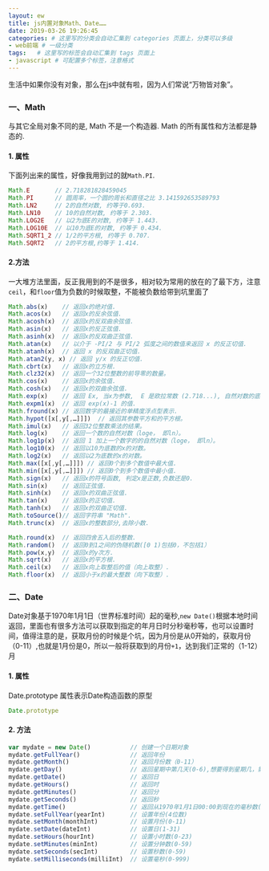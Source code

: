 ```yaml
---
layout: ew
title: js内置对象Math、Date……
date: 2019-03-26 19:26:45
categories: # 这里写的分类会自动汇集到 categories 页面上，分类可以多级
- web前端 # 一级分类
tags:   # 这里写的标签会自动汇集到 tags 页面上
- javascript # 可配置多个标签，注意格式
---
```

生活中如果你没有对象，那么在js中就有啦，因为人们常说“万物皆对象”。
 <!-- more -->
### 一、Math
与其它全局对象不同的是, Math 不是一个构造器.  Math 的所有属性和方法都是静态的. 
#### 1. 属性
下面列出来的属性，好像我用到过的就`Math.PI`.
```javascript
Math.E       // 2.718281828459045
Math.PI      // 圆周率，一个圆的周长和直径之比 3.141592653589793
Math.LN2     // 2的自然对数, 约等于0.693.
Math.LN10    // 10的自然对数, 约等于 2.303.
Math.LOG2E   // 以2为底E的对数, 约等于 1.443.
Math.LOG10E  // 以10为底E的对数, 约等于 0.434.
Math.SQRT1_2 // 1/2的平方根, 约等于 0.707.
Math.SQRT2   // 2的平方根,约等于 1.414.
```
#### 2.方法
一大堆方法里面，反正我用到的不是很多，相对较为常用的放在的了最下方，注意`ceil`，和`floor`值为负数的时候取整，不能被负数给带到坑里面了 
```javascript
Math.abs(x)    // 返回x的绝对值.
Math.acos(x)   // 返回x的反余弦值.
Math.acosh(x)  // 返回x的反双曲余弦值.
Math.asin(x)   // 返回x的反正弦值.
Math.asinh(x)  // 返回x的反双曲正弦值.
Math.atan(x)   // 以介于 -PI/2 与 PI/2 弧度之间的数值来返回 x 的反正切值.
Math.atanh(x)  // 返回 x 的反双曲正切值.
Math.atan2(y, x) // 返回 y/x 的反正切值.
Math.cbrt(x)   // 返回x的立方根.
Math.clz32(x)  // 返回一个32位整数的前导零的数量。
Math.cos(x)    // 返回x的余弦值.
Math.cosh(x)   // 返回x的双曲余弦值.
Math.exp(x)    // 返回 Ex, 当x为参数,  E 是欧拉常数 (2.718...), 自然对数的底.
Math.expm1(x)  // 返回 exp(x)-1 的值.
Math.fround(x) // 返回数字的最接近的单精度浮点型表示.
Math.hypot([x[,y[,…]]])  // 返回其参数平方和的平方根。
Math.imul(x)   // 返回32位整数乘法的结果。
Math.log(x)    // 返回一个数的自然对数（loge， 即ln）。
Math.log1p(x)  // 返回 1 加上一个数字的的自然对数（loge， 即ln）。
Math.log10(x)  // 返回以10为底数的x的对数。
Math.log2(x)   // 返回以2为底数的x的对数。
Math.max([x[,y[,…]]]) // 返回0个到多个数值中最大值.
Math.min([x[,y[,…]]]) // 返回0个到多个数值中最小值.
Math.sign(x)   // 返回x的符号函数, 判定x是正数,负数还是0.
Math.sin(x)    // 返回正弦值.
Math.sinh(x)   // 返回x的双曲正弦值.
Math.tan(x)    // 返回x的正切值.
Math.tanh(x)   // 返回x的双曲正切值.
Math.toSource()// 返回字符串 "Math".
Math.trunc(x)  // 返回x的整数部分,去除小数.

Math.round(x)  // 返回四舍五入后的整数.
Math.random()  // 返回0到1之间的伪随机数([0 1)包括0，不包括1）
Math.pow(x,y)  // 返回x的y次方.
Math.sqrt(x)   // 返回x的平方根.
Math.ceil(x)   // 返回x向上取整后的值（向上取整）.
Math.floor(x)  // 返回小于x的最大整数（向下取整）.
```
### 二、Date
Date对象基于1970年1月1日（世界标准时间）起的毫秒,`new Date()`根据本地时间返回，里面也有很多方法可以获取到指定的年月日时分秒毫秒等，也可以设置时间，值得注意的是，获取月份的时候是个坑，因为月份是从0开始的，获取月份（0-11）,也就是1月份是0，所以一般将获取到的月份`+1`，达到我们正常的（1-12）月
#### 1. 属性
Date.prototype 属性表示Date构造函数的原型
```javascript
Date.prototype 
```
#### 2. 方法
```javascript
var mydate = new Date()           // 创建一个日期对象
mydate.getFullYear()              // 返回年份 
mydate.getMonth()                 // 返回月份数（0-11） 
mydate.getDay()                   // 返回星期中第几天(0-6),想要得到星期几，需要+1
mydate.getDate()                  // 返回日
mydate.getHours()                 // 返回时
mydate.getMinutes()               // 返回分
mydate.getSeconds()               // 返回秒
mydate.getTime()                  // 返回从1970年1月1日00:00到现在的毫秒数(时间戳)
mydate.setFullYear(yearInt)       // 设置年份(4位数)
mydate.setMonth(monthInt)         // 设置月份(0-11)
mydate.setDate(dateInt)           // 设置日(1-31)
mydate.setHours(hourInt)          // 设置小时数(0-23)
mydate.setMinutes(minInt)         // 设置分钟数(0-59)
mydate.setSeconds(secInt)         // 设置秒数(0-59)
mydate.setMilliseconds(milliInt)  // 设置毫秒(0-999)
```